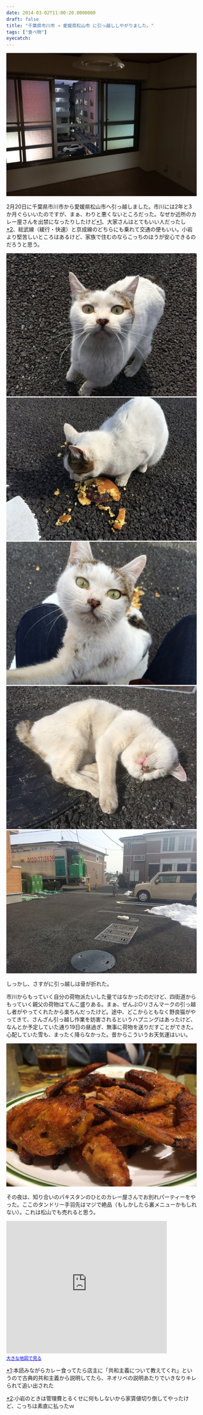 ```yaml
---
date: 2014-03-02T11:00:20.0000000
draft: false
title: "千葉県市川市 → 愛媛県松山市 に引っ越ししやがりました。"
tags: ["食べ物"]
eyecatch: 
---
```

<p><span itemscope itemtype="http://schema.org/Photograph"><img src="20140218174842.jpg" alt="f:id:daruyanagi:20140218174842j:plain" title="f:id:daruyanagi:20140218174842j:plain" class="hatena-fotolife" itemprop="image"></span></p><p>2月20日に千葉県市川市から愛媛県松山市へ引っ越しました。市川には2年と3か月ぐらいいたのですが、まぁ、わりと悪くないところだった。なぜか近所のカレー屋さんを出禁になったりしたけど<a href="#f1" name="fn1" title="本読みながらカレー食ってたら店主に「共和主義について教えてくれ」というので古典的共和主義から説明してたら、ネオリベの説明あたりでいきなりキレられて追い出された">*1</a>、大家さんはとてもいい人だったし<a href="#f2" name="fn2" title="小岩のときは管理費とるくせに何もしないから家賃値切り倒してやったけど、こっちは素直に払ったｗ">*2</a>、総武線（緩行・快速）と京成線のどちらにも乗れて交通の便もいい。小岩より堅苦しいところはあるけど、家族で住むのならこっちのほうが安心できるのだろうと思う。</p><p><span itemscope itemtype="http://schema.org/Photograph"><img src="20140219101508.jpg" alt="f:id:daruyanagi:20140219101508j:plain" title="f:id:daruyanagi:20140219101508j:plain" class="hatena-fotolife" itemprop="image"></span><span itemscope itemtype="http://schema.org/Photograph"><img src="20140219101728.jpg" alt="f:id:daruyanagi:20140219101728j:plain" title="f:id:daruyanagi:20140219101728j:plain" class="hatena-fotolife" itemprop="image"></span><span itemscope itemtype="http://schema.org/Photograph"><img src="20140219143540.jpg" alt="f:id:daruyanagi:20140219143540j:plain" title="f:id:daruyanagi:20140219143540j:plain" class="hatena-fotolife" itemprop="image"></span><span itemscope itemtype="http://schema.org/Photograph"><img src="20140219130731.jpg" alt="f:id:daruyanagi:20140219130731j:plain" title="f:id:daruyanagi:20140219130731j:plain" class="hatena-fotolife" itemprop="image"></span><span itemscope itemtype="http://schema.org/Photograph"><img src="20140219131424.jpg" alt="f:id:daruyanagi:20140219131424j:plain" title="f:id:daruyanagi:20140219131424j:plain" class="hatena-fotolife" itemprop="image"></span></p><p>しっかし、さすがに引っ越しは骨が折れた。</p><p>市川からもっていく自分の荷物派たいした量ではなかったのだけど、四街道からもっていく親父の荷物はてんこ盛りある。まぁ、ぜんぶ○リさんマークの引っ越し者がやってくれたから楽ちんだったけど。途中、どこからともなく野良猫がやってきて、さんざん引っ越し作業を妨害されるというハプニングはあったけど、なんとか予定していた通り19日の昼過ぎ、無事に荷物を送りだすことができた。心配していた雪も、まったく降らなかった。昔からこういうお天気運はいい。</p><p><span itemscope itemtype="http://schema.org/Photograph"><img src="20140219211940.jpg" alt="f:id:daruyanagi:20140219211940j:plain" title="f:id:daruyanagi:20140219211940j:plain" class="hatena-fotolife" itemprop="image"></span></p><p>その夜は、知り合いのパキスタンのひとのカレー屋さんでお別れパーティーをやった。ここのタンドリー手羽先はマジで絶品（もしかしたら裏メニューかもしれない）。これは松山でも売れると思う。</p><p><iframe width="425" height="350" frameborder="0" scrolling="no" marginheight="0" marginwidth="0" src="https://maps.google.co.jp/maps?q=Hunza+Restaurant&amp;ie=UTF8&amp;hq=Hunza+Restaurant&amp;hnear=&amp;radius=15000&amp;t=m&amp;brcurrent=3,0x60188bba20a6fb71:0x2c4a70370b42e8b6,0&amp;cid=6660762691479429740&amp;ll=35.665037,139.750729&amp;spn=0.024406,0.036478&amp;z=14&amp;iwloc=A&amp;output=embed"></iframe><br /><small><a href="https://maps.google.co.jp/maps?q=Hunza+Restaurant&amp;ie=UTF8&amp;hq=Hunza+Restaurant&amp;hnear=&amp;radius=15000&amp;t=m&amp;brcurrent=3,0x60188bba20a6fb71:0x2c4a70370b42e8b6,0&amp;cid=6660762691479429740&amp;ll=35.665037,139.750729&amp;spn=0.024406,0.036478&amp;z=14&amp;iwloc=A&amp;source=embed" style="color:#0000FF;text-align:left">大きな地図で見る</a></small></p>
<div class="footnote">
<p class="footnote"><a href="#fn1" name="f1" class="footnote-number">*1</a><span class="footnote-delimiter">:</span><span class="footnote-text">本読みながらカレー食ってたら店主に「共和主義について教えてくれ」というので古典的共和主義から説明してたら、ネオリベの説明あたりでいきなりキレられて追い出された</span></p>
<p class="footnote"><a href="#fn2" name="f2" class="footnote-number">*2</a><span class="footnote-delimiter">:</span><span class="footnote-text">小岩のときは管理費とるくせに何もしないから家賃値切り倒してやったけど、こっちは素直に払ったｗ</span></p>
</div>